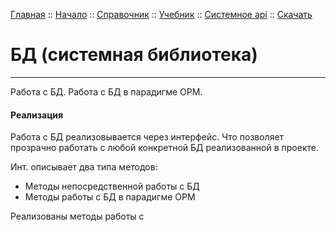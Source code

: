 [Главная](/) ::
[Начало](/docs/start.html) ::
[Справочник](/docs/reference.html) ::
[Учебник](/docs/tutorial.html) ::
[Системное api](/docs/api.html) ::
[Скачать](https://github.com/kshamiev/sungora)

# БД (системная библиотека)
***

Работа с БД.
Работа с БД в парадигме ОРМ.

#### Реализация

Работа с БД реализовывается через интерфейс.
Что позволяет прозрачно работать с любой конкретной БД реализованной в проекте.

Инт. описывает два типа методов:
- Методы непосредственной работы с БД
- Методы работы с БД в парадигме ОРМ
 


Реализованы методы работы с
